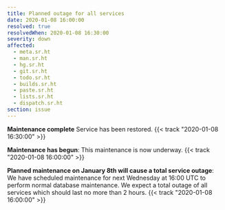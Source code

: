 ```yaml
---
title: Planned outage for all services
date: 2020-01-08 16:00:00
resolved: true
resolvedWhen: 2020-01-08 16:30:00
severity: down
affected:
  - meta.sr.ht
  - man.sr.ht
  - hg.sr.ht
  - git.sr.ht
  - todo.sr.ht
  - builds.sr.ht
  - paste.sr.ht
  - lists.sr.ht
  - dispatch.sr.ht
section: issue
---
```


**Maintenance complete**
Service has been restored.
{{< track "2020-01-08 16:30:00" >}}

**Maintenance has begun**:
This maintenance is now underway.
{{< track "2020-01-08 16:00:00" >}}

**Planned maintenance on January 8th will cause a total service outage**:
We have scheduled maintenance for next Wednesday at 16:00 UTC to perform normal
database maintenance. We expect a total outage of all services which should last
no more than 2 hours.
{{< track "2020-01-08 16:00:00" >}}
